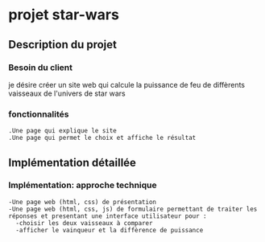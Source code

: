 # projet star-wars
## Description du projet
### Besoin du client
je désire créer un site web qui calcule la puissance de feu de diffèrents vaisseaux de l'univers de star wars
### fonctionnalités 
``` 
.Une page qui explique le site
.Une page qui permet le choix et affiche le résultat
```
## Implémentation détaillée
### Implémentation: approche technique 
```
-Une page web (html, css) de présentation
-Une page web (html, css, js) de formulaire permettant de traiter les réponses et presentant une interface utilisateur pour :
  -choisir les deux vaisseaux à comparer
  -afficher le vainqueur et la diffèrence de puissance
```
